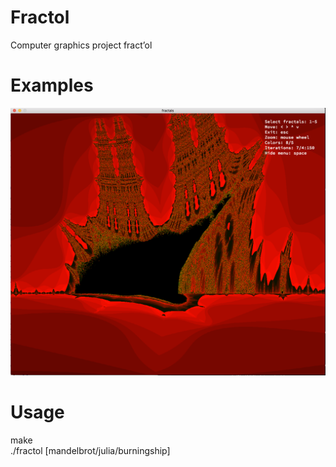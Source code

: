 # Fractol
Computer graphics project
fract’ol
# Examples
![Screenshot](https://github.com/Texetomg/Fractol/blob/master/screenshots/Screen%20Shot%202019-02-10%20at%2021.37.14.png)
# Usage
make <br/>
./fractol <name> [mandelbrot/julia/burningship]
